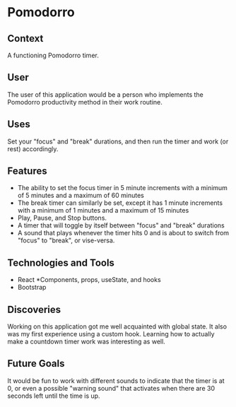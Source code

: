 # Pomodorro

## Context
A functioning Pomodorro timer.

## User
The user of this application would be a person who implements the Pomodorro productivity method in their work routine. 

## Uses
Set your "focus" and "break" durations, and then run the timer and work (or rest) accordingly.

## Features
* The ability to set the focus timer in 5 minute increments with a minimum of 5 minutes and a maximum of 60 minutes
* The break timer can similarly be set, except it has 1 minute increments with a minimum of 1 minutes and a maximum of 15 minutes
* Play, Pause, and Stop buttons. 
* A timer that will toggle by itself between "focus" and "break" durations
* A sound that plays whenever the timer hits 0 and is about to switch from "focus" to "break", or vise-versa.

## Technologies and Tools 
* React 
   *Components, props, useState, and hooks
* Bootstrap

## Discoveries
Working on this application got me well acquainted with global state. It also was my first experience using a custom hook. Learning how to actually make a countdown timer work was interesting as well.

## Future Goals 
It would be fun to work with different sounds to indicate that the timer is at 0, or even a possible "warning sound" that activates when there are 30 seconds left until the time is up. 

